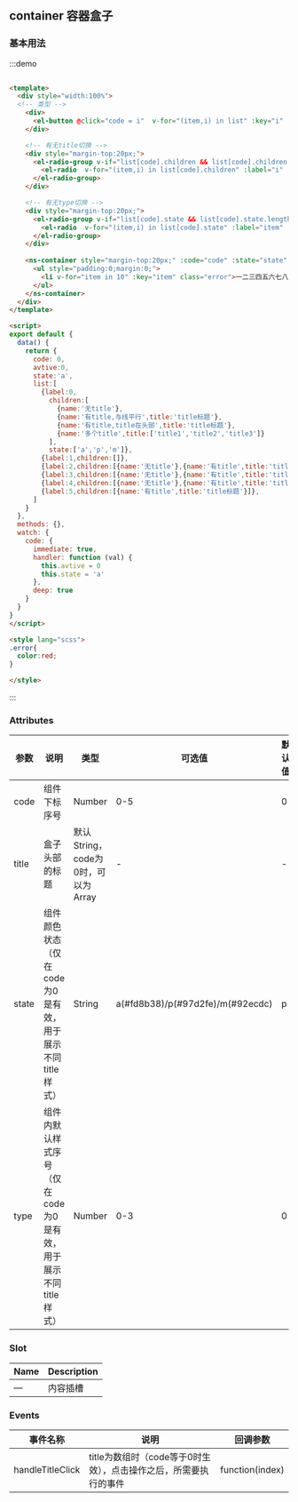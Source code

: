 ## container 容器盒子

### 基本用法

:::demo 
```html
  
<template>
  <div style="width:100%">
  <!-- 类型 -->
    <div>
      <el-button @click="code = i"  v-for="(item,i) in list" :key="i" :type="code === i ? 'primary':''" >组件{{item.label}}</el-button>
    </div>

    <!-- 有无title切换 -->
    <div style="margin-top:20px;">
      <el-radio-group v-if="list[code].children && list[code].children.length" v-model="avtive">
        <el-radio  v-for="(item,i) in list[code].children" :label="i" :key="i">{{item.name}}</el-radio>
      </el-radio-group>
    </div>

    <!-- 有无type切换 -->
    <div style="margin-top:20px;">
      <el-radio-group v-if="list[code].state && list[code].state.length" v-model="state">
        <el-radio  v-for="(item,i) in list[code].state" :label="item" :key="item">{{item}}</el-radio>
      </el-radio-group>
    </div>
    
    <ns-container style="margin-top:20px;" :code="code" :state="state" :type="avtive"  :title="list[code].children[avtive] ? list[code].children[avtive].title :''">
      <ul style="padding:0;margin:0;">
        <li v-for="item in 10" :key="item" class="error">一二三四五六七八九十</li>
      </ul>
    </ns-container>
  </div>
</template>

<script>
export default {
  data() {
    return {
      code: 0,
      avtive:0,
      state:'a',
      list:[
        {label:0,
          children:[
            {name:'无title'},
            {name:'有title,与线平行',title:'title标题'},
            {name:'有title,title在头部',title:'title标题'},
            {name:'多个title',title:['title1','title2','title3']}
          ],
          state:['a','p','m']},
        {label:1,children:[]},
        {label:2,children:[{name:'无title'},{name:'有title',title:'title标题'}]},
        {label:3,children:[{name:'无title'},{name:'有title',title:'title标题'}]},
        {label:4,children:[{name:'无title'},{name:'有title',title:'title标题'}]},
        {label:5,children:[{name:'有title',title:'title标题'}]},
      ]
    }
  },
  methods: {},
  watch: {
    code: {
      immediate: true,
      handler: function (val) {
        this.avtive = 0
        this.state = 'a'
      },
      deep: true
    }
  }
}
</script>

<style lang="scss">
.error{
  color:red;
}

</style>
```
:::


### Attributes
| 参数 | 说明 | 类型 | 可选值 | 默认值 |
|---------- |-------------- |---------- |--------------------------------  |-------- |
| code | 组件下标序号 | Number | 0-5 | 0 |fd8b38
| title | 盒子头部的标题 | 默认String，code为0时，可以为Array | - | - |
| state | 组件颜色状态（仅在code为0是有效，用于展示不同title样式） | String | a(#fd8b38)/p(#97d2fe)/m(#92ecdc) | p |
| type | 组件内默认样式序号（仅在code为0是有效，用于展示不同title样式） | Number | 0-3 | 0 |

### Slot
| Name | Description |
|------|--------|
| — | 内容插槽 |

### Events
| 事件名称 | 说明 | 回调参数 |
|---------- |-------- |---------- |
| handleTitleClick | title为数组时（code等于0时生效），点击操作之后，所需要执行的事件 |  function(index) |  
